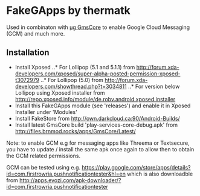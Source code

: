 # FakeGApps by thermatk

Used in combinaton with [µg GmsCore](https://github.com/microg/android_packages_apps_GmsCore) to enable Google Cloud Messaging (GCM) and much more.

## Installation

* Install Xposed 
..* For Lollipop (5.1 and 5.1.1) from http://forum.xda-developers.com/xposed/super-alpha-posted-permission-xposed-t3072979
..* For Lollipop (5.0) from http://forum.xda-developers.com/showthread.php?t=3034811
..* For version below Lollipop using Xposed installer from http://repo.xposed.info/module/de.robv.android.xposed.installer
* Install this FakeGApps module (see 'releases') and enable it in Xposed Installer under 'Modules'
* Install FakeStore from http://own.darkcloud.ca:90/Android-Builds/
* Install latest GmsCore build 'play-services-core-debug.apk' from http://files.brnmod.rocks/apps/GmsCore/Latest/

Note: to enable GCM e.g for messaging apps like Threema or Textsecure, you have to update / install the same apk once again to allow then to obtain the GCM related permissions.

GCM can be tested using e.g. https://play.google.com/store/apps/details?id=com.firstrowria.pushnotificationtester&hl=en which is also downloadble from http://apps.evozi.com/apk-downloader/?id=com.firstrowria.pushnotificationtester